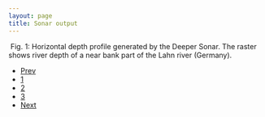 ```yaml
---
layout: page
title: Sonar output
---
```


<span class="image right">
        <img src="{{ 'assets/images/deeper_amwehr.png ' | absolute_url }}" alt=""/>
        Fig. 1: Horizontal depth profile generated by the Deeper Sonar. The raster shows river depth of a near bank part of the Lahn river (Germany).
</span>

<ul class="pagination">
        <li><a href="{{ 'Cameras_results.html' | absolute_url }}" class="button">Prev</a></li>
        <li><a href="{{ 'Sonar_results.html | absolute_url }}" class="page active">1</a></li>
        <li><a href="{{ 'Lidar_results.html' | absolute_url }}" class="page active">2</a></li>
        <li><a href="{{ 'Cameras_results.html' | absolute_url }}" class="page active">3</a></li>
        <li><a href="{{ 'Lidar_results.html | absolute_url }}" class="button">Next</a></li>
</ul>